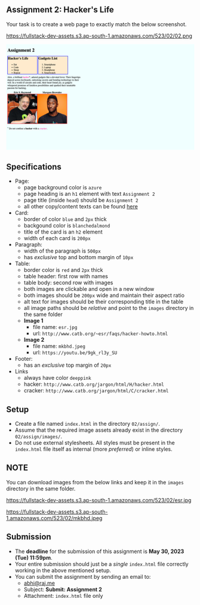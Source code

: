 ## Assignment 2: Hacker's Life

Your task is to create a web page to exactly match the below screenshot.

https://fullstack-dev-assets.s3.ap-south-1.amazonaws.com/523/02/02.png

![](./images/02.png)

## Specifications
* Page:
  - page background color is `azure`
  - page heading is an `h1` element with text `Assignment 2`
  - page title (inside `head`) should be `Assignment 2`
  - all other copy/content texts can be found [here](./02.txt)
* Card:
  - border of color `blue` and `2px` thick
  - backgound color is `blanchedalmond`
  - title of the card is an `h2` element
  - width of each card is `200px`
* Paragraph:
  - width of the paragraph is `500px`
  - has _exclusive_ top and bottom margin of `10px`
* Table:
  - border color is `red` and `2px` thick
  - table header: first row with names
  - table body: second row with images
  - both images are clickable and open in a new window
  - both images should be `200px` wide and maintain their aspect ratio
  - alt text for images should be their corresponding title in the table
  - all image paths should be *relative* and point to the `images` directory in the same folder
  - **Image 1**
    - file name: `esr.jpg`
    - url: `http://www.catb.org/~esr/faqs/hacker-howto.html`
  - **Image 2**
    - file name: `mkbhd.jpeg`
    - url: `https://youtu.be/9gk_rl3y_SU`
* Footer:
  - has an _exclusive_ top margin of `20px`
* Links
  - always have color `deeppink`
  - hacker: `http://www.catb.org/jargon/html/H/hacker.html`
  - cracker: `http://www.catb.org/jargon/html/C/cracker.html`

## Setup
* Create a file named `index.html` in the directory `02/assign/`.
* Assume that the required image assets already exist in the directory `02/assign/images/`.
* Do not use external stylesheets. All styles must be present in the `index.html` file itself as internal (more _preferred_) or inline styles.

## NOTE
You can download images from the below links and keep it in the `images` directory in the same folder.

https://fullstack-dev-assets.s3.ap-south-1.amazonaws.com/523/02/esr.jpg

https://fullstack-dev-assets.s3.ap-south-1.amazonaws.com/523/02/mkbhd.jpeg

## Submission
* The **deadline** for the submission of this assignment is **May 30, 2023 (Tue) 11:59pm**.
* Your entire submission should just be a *single* `index.html` file correctly working in the above mentioned setup.
* You can submit the assignment by sending an email to:
  - [abhi@raj.me](mailto:abhi@raj.me)
  - Subject: **Submit: Assignment 2**
  - Attachment: `index.html` file only
